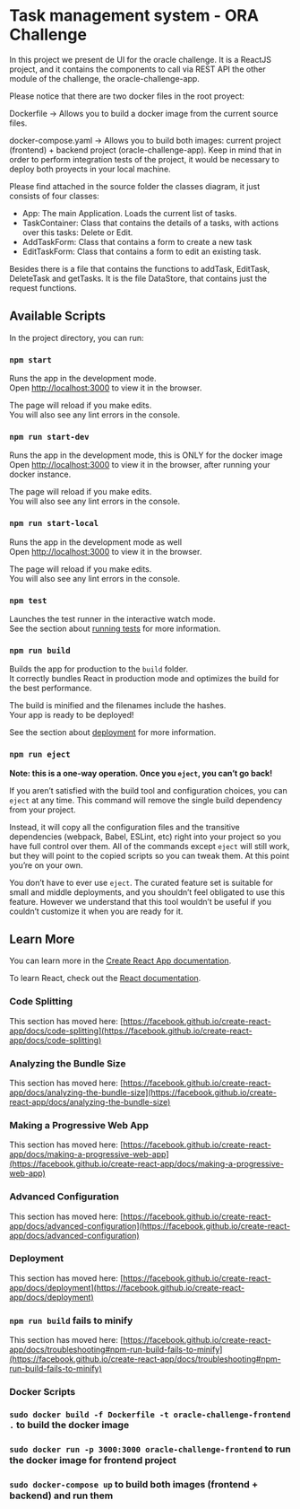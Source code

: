 # Task management system - ORA Challenge

In this project we present de UI for the oracle challenge. It is a ReactJS project, and it contains the components to call via REST API the other module
of the challenge, the oracle-challenge-app.

Please notice that there are two docker files in the root proyect:

Dockerfile -> Allows you to build a docker image from the current source files.

docker-compose.yaml -> Allows you to build both images: current project (frontend) + backend project (oracle-challenge-app). Keep in mind that in order to
perform integration tests of the project, it would be necessary to deploy both proyects in your local machine.

Please find attached in the source folder the classes diagram, it just consists of four classes:

- App: The main Application. Loads the current list of tasks.
- TaskContainer: Class that contains the details of a tasks, with actions over this tasks: Delete or Edit.
- AddTaskForm: Class that contains a form to create a new task
- EditTaskForm: Class that contains a form to edit an existing task.

Besides there is a file that contains the functions to addTask, EditTask, DeleteTask and getTasks. It is the file DataStore, that contains just the request functions.

## Available Scripts

In the project directory, you can run:

### `npm start`

Runs the app in the development mode.\
Open [http://localhost:3000](http://localhost:3000) to view it in the browser.

The page will reload if you make edits.\
You will also see any lint errors in the console.

### `npm run start-dev`

Runs the app in the development mode, this is ONLY for the docker image\
Open [http://localhost:3000](http://localhost:3000) to view it in the browser, after running your docker instance.

The page will reload if you make edits.\
You will also see any lint errors in the console.

### `npm run start-local`

Runs the app in the development mode as well\
Open [http://localhost:3000](http://localhost:3000) to view it in the browser.

The page will reload if you make edits.\
You will also see any lint errors in the console.

### `npm test`

Launches the test runner in the interactive watch mode.\
See the section about [running tests](https://facebook.github.io/create-react-app/docs/running-tests) for more information.

### `npm run build`

Builds the app for production to the `build` folder.\
It correctly bundles React in production mode and optimizes the build for the best performance.

The build is minified and the filenames include the hashes.\
Your app is ready to be deployed!

See the section about [deployment](https://facebook.github.io/create-react-app/docs/deployment) for more information.

### `npm run eject`

**Note: this is a one-way operation. Once you `eject`, you can’t go back!**

If you aren’t satisfied with the build tool and configuration choices, you can `eject` at any time. This command will remove the single build dependency from your project.

Instead, it will copy all the configuration files and the transitive dependencies (webpack, Babel, ESLint, etc) right into your project so you have full control over them. All of the commands except `eject` will still work, but they will point to the copied scripts so you can tweak them. At this point you’re on your own.

You don’t have to ever use `eject`. The curated feature set is suitable for small and middle deployments, and you shouldn’t feel obligated to use this feature. However we understand that this tool wouldn’t be useful if you couldn’t customize it when you are ready for it.

## Learn More

You can learn more in the [Create React App documentation](https://facebook.github.io/create-react-app/docs/getting-started).

To learn React, check out the [React documentation](https://reactjs.org/).

### Code Splitting

This section has moved here: [https://facebook.github.io/create-react-app/docs/code-splitting](https://facebook.github.io/create-react-app/docs/code-splitting)

### Analyzing the Bundle Size

This section has moved here: [https://facebook.github.io/create-react-app/docs/analyzing-the-bundle-size](https://facebook.github.io/create-react-app/docs/analyzing-the-bundle-size)

### Making a Progressive Web App

This section has moved here: [https://facebook.github.io/create-react-app/docs/making-a-progressive-web-app](https://facebook.github.io/create-react-app/docs/making-a-progressive-web-app)

### Advanced Configuration

This section has moved here: [https://facebook.github.io/create-react-app/docs/advanced-configuration](https://facebook.github.io/create-react-app/docs/advanced-configuration)

### Deployment

This section has moved here: [https://facebook.github.io/create-react-app/docs/deployment](https://facebook.github.io/create-react-app/docs/deployment)

### `npm run build` fails to minify

This section has moved here: [https://facebook.github.io/create-react-app/docs/troubleshooting#npm-run-build-fails-to-minify](https://facebook.github.io/create-react-app/docs/troubleshooting#npm-run-build-fails-to-minify)


### Docker Scripts

### `sudo docker build -f Dockerfile -t oracle-challenge-frontend .` to build the docker image

### `sudo docker run -p 3000:3000 oracle-challenge-frontend` to run the docker image for frontend project

### `sudo docker-compose up` to build both images (frontend + backend) and run them